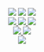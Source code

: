 <p align="center">
<a href="https://discord.gg/ve49m9J"><img src="https://img.shields.io/discord/394189072635133952?label=Discord&style=for-the-badge"></a>
<a href="https://github.com/Wynntils/Wynntils/blob/master/LICENSE"><img src="https://img.shields.io/badge/license-AGLP%203.0-green.svg?style=for-the-badge"></a>
<a href="https://patreon.com/Wynntils"><img src="https://img.shields.io/badge/patreon-donate-orange.svg?style=for-the-badge"></a>
<br>
<a href="https://github.com/Wynntils/Wynntils">
    <img src="https://img.shields.io/github/v/release/Wynntils/Wynntils?label=Wynntils&style=for-the-badge">
    <img src="https://img.shields.io/github/v/release/Wynntils/Wynntils?include_prereleases&label=Wynntils CE&style=for-the-badge">
    <img src="https://img.shields.io/github/contributors/Wynntils/Wynntils?style=for-the-badge">
</a>
<br>
<a href="https://github.com/Wynntils/Artemis">
<!--
    <img src="https://img.shields.io/github/v/release/Wynntils/Artemis?label=Artemis&style=for-the-badge">
-->
    <img src="https://img.shields.io/github/v/release/Wynntils/Artemis?include_prereleases&label=Artemis CE&style=for-the-badge">
    <img src="https://img.shields.io/github/contributors/Wynntils/Artemis?style=for-the-badge">
</a>
<br>
<a href="https://github.com/Wynntils/launchy">
    <img src="https://img.shields.io/github/v/release/Wynntils/launchy?include_prereleases&label=Wynntils Mod Installer&style=for-the-badge">
</a>
</p>
